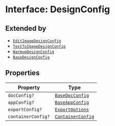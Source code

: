 # Interface: DesignConfig

## Extended by

- [`EditImageDesignConfig`](../../module/DesignConfig.types/interfaces/edit-image-design-config/index.md)
- [`TextToImageDesignConfig`](../../module/DesignConfig.types/interfaces/text-to-image-design-config/index.md)
- [`WarmupDesignConfig`](../../module/DesignConfig.types/interfaces/warmup-design-config/index.md)
- [`BaseDesignConfig`](../../quick-action/DesignConfig.types/interfaces/base-design-config/index.md)

## Properties

| Property | Type |
| ------ | ------ |
| `docConfig?` | [`BaseDocConfig`](base-doc-config/index.md) |
| `appConfig?` | [`BaseAppConfig`](base-app-config/index.md) |
| `exportConfig?` | [`ExportOptions`](../../ExportConfig.types/type-aliases/export-options/index.md) |
| `containerConfig?` | [`ContainerConfig`](../../ContainerConfig.types/type-aliases/container-config/index.md) |
